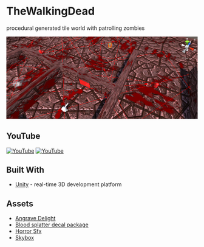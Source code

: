 # TheWalkingDead
procedural generated tile world with patrolling zombies 

![screenshot](./screenshot.PNG)

## YouTube
[![YouTube](https://img.youtube.com/vi/88GvqR57HVs/0.jpg)](https://youtu.be/88GvqR57HVs)
[![YouTube](https://img.youtube.com/vi/-Svtu8KWdeI/0.jpg)](https://youtu.be/-Svtu8KWdeI)

## Built With
* [Unity](https://unity.com/) - real-time 3D development platform

## Assets
* [Angrave Delight](https://assetstore.unity.com/packages/2d/textures-materials/building/angrave-delight-6025)
* [Blood splatter decal package](https://assetstore.unity.com/packages/2d/textures-materials/blood-splatter-decal-package-7518)
* [Horror Sfx](https://assetstore.unity.com/packages/audio/sound-fx/horror-sfx-32834)
* [Skybox](https://assetstore.unity.com/packages/2d/textures-materials/sky/skybox-4183)
